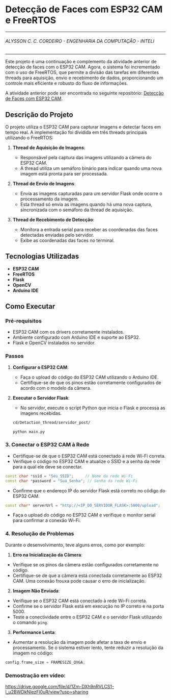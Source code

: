 # Detecção de Faces com ESP32 CAM e FreeRTOS
---

###### ALYSSON C. C. CORDEIRO - ENGENHARIA DA COMPUTAÇÃO - INTELI

---

Este projeto é uma continuação e complemento da atividade anterior de detecção de faces com o ESP32 CAM. Agora, o sistema foi incrementado com o uso de FreeRTOS, que permite a divisão das tarefas em diferentes threads para aquisição, envio e recebimento de dados, proporcionando um controle mais eficiente e robusto do fluxo de informações.

A atividade anterior pode ser encontrada no seguinte repositório: [Detecção de Faces com ESP32 CAM](https://github.com/alyssoncastro/detection).

## Descrição do Projeto

O projeto utiliza o ESP32 CAM para capturar imagens e detectar faces em tempo real. A implementação foi dividida em três threads principais utilizando o FreeRTOS:

1. **Thread de Aquisição de Imagens**:
   - Responsável pela captura das imagens utilizando a câmera do ESP32 CAM.
   - A thread utiliza um semáforo binário para indicar quando uma nova imagem está pronta para ser processada.

2. **Thread de Envio de Imagens**:
   - Envia as imagens capturadas para um servidor Flask onde ocorre o processamento da imagem.
   - Esta thread só envia as imagens quando há uma nova captura, sincronizada com o semáforo da thread de aquisição.

3. **Thread de Recebimento de Detecção**:
   - Monitora a entrada serial para receber as coordenadas das faces detectadas enviadas pelo servidor.
   - Exibe as coordenadas das faces no terminal.

## Tecnologias Utilizadas

- **ESP32 CAM**
- **FreeRTOS**
- **Flask**
- **OpenCV**
- **Arduino IDE**

## Como Executar

### Pré-requisitos

- ESP32 CAM com os drivers corretamente instalados.
- Ambiente configurado com Arduino IDE e suporte ao ESP32.
- Flask e OpenCV instalados no servidor.

### Passos

1. **Configurar o ESP32 CAM**:
   - Faça o upload do código do ESP32 CAM utilizando o Arduino IDE.
   - Certifique-se de que os pinos estão corretamente configurados de acordo com o modelo da câmera.

2. **Executar o Servidor Flask**:
   - No servidor, execute o script Python que inicia o Flask e processa as imagens recebidas.
   
   ```bash
   cd/Detaction_thread/servidor_post/
   
   python main.py
   ```

### 3. Conectar o ESP32 CAM à Rede

- Certifique-se de que o ESP32 CAM está conectado à rede Wi-Fi correta.
- Verifique o código no ESP32 CAM e atualize o SSID e a senha da rede para a qual ele deve se conectar.
  
```cpp
const char *ssid = "Seu_SSID";     // Nome da rede Wi-Fi
const char *password = "Sua_Senha"; // Senha da rede Wi-Fi
```

- Confirme que o endereço IP do servidor Flask está correto no código do ESP32 CAM.

```cpp
const char* serverUrl = "http://<IP_DO_SERVIDOR_FLASK>:5000/upload";
```

- Faça o upload do código no ESP32 CAM e verifique o monitor serial para confirmar a conexão Wi-Fi.

### 4. Resolução de Problemas

Durante o desenvolvimento, teve alguns erros, como por exemplo:

1. **Erro na Inicialização da Câmera**:

- Verifique se os pinos da câmera estão configurados corretamente no código.
- Certifique-se de que a câmera está conectada corretamente ao ESP32 CAM. Uma conexão frouxa pode causar o erro de inicialização.

2. **Imagem Não Enviada**:

- Verifique se o ESP32 CAM está conectado à rede Wi-Fi correta.
- Confirme se o servidor Flask está em execução no IP correto e na porta 5000.
- Teste a conectividade entre o ESP32 CAM e o servidor Flask utilizando o comando `ping`.

3. **Performance Lenta**:

- Aumentar a resolução da imagem pode afetar a taxa de envio e processamento. Se o sistema estiver lento, tente reduzir a resolução da imagem no código:

```cpp
config.frame_size = FRAMESIZE_QVGA;
```
### Demostração em vídeo:

https://drive.google.com/file/d/1Zm-DXh9nRVLCS1-l_u2BWDkNIezFl0uR/view?usp=sharing
